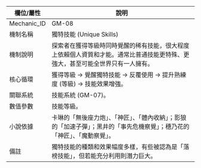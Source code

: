 | 欄位/屬性 | 說明 |
|---|---|
| Mechanic_ID | GM-08 |
| 機制名稱 | 獨特技能 (Unique Skills) |
| 機制說明 | 探索者在獲得等級時同時覺醒的稀有技能，很大程度上依賴個人資質和才能。通常比普通技能更特殊、更強大，甚至可能全世界只有一人擁有。 |
| 核心循環 | 獲得等級 -> 覺醒獨特技能 -> 反覆使用 -> 提升熟練度 (等級) -> 技能效果增強。 |
| 關聯系統 | 技能系統 (GM-07)。 |
| 數值參數 | 技能等級。 |
| 小說依據 | 卡琳的「無後座力炮」、「神匠」、「體內收納」；影狼的「加速子彈」；黑井的「事先危機察覺」；穗乃花的「神匠」、「魔動察覺」。 |
| 備註 | 獨特技能的種類和效果幅度多樣，有些被認為是「落榜技能」，但若能充分利用則潛力巨大。 |
